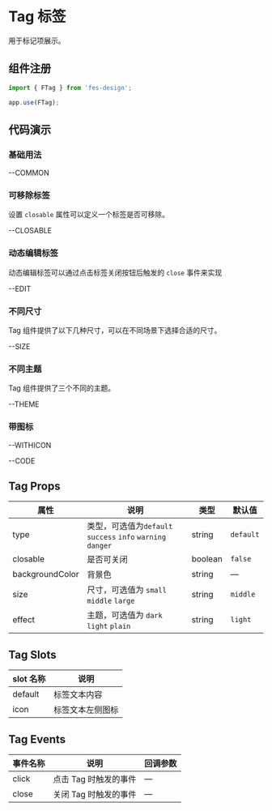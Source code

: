 # Tag 标签

用于标记项展示。

## 组件注册

```js
import { FTag } from 'fes-design';

app.use(FTag);
```

## 代码演示

### 基础用法

--COMMON

### 可移除标签

设置 `closable` 属性可以定义一个标签是否可移除。

--CLOSABLE

### 动态编辑标签

动态编辑标签可以通过点击标签关闭按钮后触发的 `close` 事件来实现

--EDIT

### 不同尺寸

Tag 组件提供了以下几种尺寸，可以在不同场景下选择合适的尺寸。

--SIZE

### 不同主题

Tag 组件提供了三个不同的主题。

--THEME

### 带图标

--WITHICON

--CODE

## Tag Props

| 属性            | 说明                                                        | 类型    | 默认值    |
| --------------- | ----------------------------------------------------------- | ------- | --------- |
| type            | 类型，可选值为`default` `success` `info` `warning` `danger` | string  | `default` |
| closable        | 是否可关闭                                                  | boolean | `false`   |
| backgroundColor | 背景色                                                      | string  | —         |
| size            | 尺寸，可选值为 `small` `middle` `large`                     | string  | `middle`  |
| effect          | 主题，可选值为 `dark` `light` `plain`                       | string  | `light`   |

## Tag Slots

| slot 名称 | 说明             |
| --------- | ---------------- |
| default   | 标签文本内容     |
| icon      | 标签文本左侧图标 |

## Tag Events

| 事件名称 | 说明                  | 回调参数 |
| -------- | --------------------- | -------- |
| click    | 点击 Tag 时触发的事件 | —        |
| close    | 关闭 Tag 时触发的事件 | —        |
